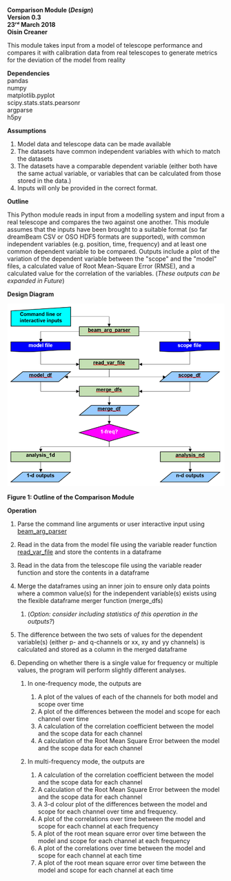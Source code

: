 **Comparison Module (*Design*)\
Version 0.3\
23ʳᵈ March 2018\
Oisin Creaner**

This module takes input from a model of telescope performance and
compares it with calibration data from real telescopes to generate
metrics for the deviation of the model from reality

**Dependencies**\
pandas\
numpy\
matplotlib.pyplot\
scipy.stats.stats.pearsonr\
argparse\
h5py

**Assumptions**

1.  Model data and telescope data can be made available
2.  The datasets have common independent variables with which to match
    the datasets
3.  The datasets have a comparable dependent variable (either both have the same 
    actual variable, or variables that can be calculated from those stored in the data.)
4.  Inputs will only be provided in the correct format.

**Outline**

This Python module reads in input from a modelling system and input from a real
telescope and compares the two against one another. This module assumes
that the inputs have been brought to a suitable format (so far dreamBeam CSV or OSO HDF5 formats are supported), with common
independent variables (e.g. position, time, frequency) and at least one
common dependent variable to be compared. Outputs include a plot of the
variation of the dependent variable between the "scope" and the "model" files, 
a calculated value of Root
Mean-Square Error (RMSE), and a calculated value for the correlation of
the variables. (*These outputs can be expanded in Future*)

**Design Diagram**

![Design Diagram](../images/comparison_module_fig1_v2.PNG)

**Figure 1: Outline of the Comparison Module**

**Operation**

1. Parse the command line arguments or user interactive input using [beam_arg_parser](/link_needed.md)
2. Read in the data from the model file using the variable reader function 
[read_var_file](/comparison_module/function_docs/file_reading_functions.md)
and store the contents in a dataframe
   
3.  Read in the data from the telescope file using the variable reader function and store the contents in a
    dataframe

4.  Merge the dataframes using an inner join to ensure only data points
    where a common value(s) for the independent variable(s) exists using 
    the flexible dataframe merger function (merge_dfs)
    1.  (*Option: consider including statistics of this operation in the outputs?*)

5.  The difference between the two sets of values for the dependent
    variable(s) (either p- and q-channels or xx, xy and yy channels) 
    is calculated and stored as a column in the merged dataframe

6.  Depending on whether there is a single value for frequency or multiple values, 
    the program will perform slightly different analyses.  

    1.  In one-frequency mode, the outputs are
        1.  A plot of the values of each of the channels for both model and scope over time
        2.  A plot of the differences between the model and scope for each channel over time
        3.  A calculation of the correlation coefficient between the model
            and the scope data for each channel
        4.  A calculation of the Root Mean Square Error between the model
            and the scope data for each channel
            
    2.  In multi-frequency mode, the outputs are
        1.  A calculation of the correlation coefficient between the model
            and the scope data for each channel
        2.  A calculation of the Root Mean Square Error between the model
            and the scope data for each channel
        3.  A 3-d colour plot of the differences between the model and scope
            for each channel over time and frequency.  
        4.  A plot of the correlations over time between the model and scope for each channel at each frequency
        5.  A plot of the root mean square error over time between the model and scope for each channel at each frequency        
        6.  A plot of the correlations over time between the model and scope for each channel at each time
        7.  A plot of the root mean square error over time between the model and scope for each channel at each time        

